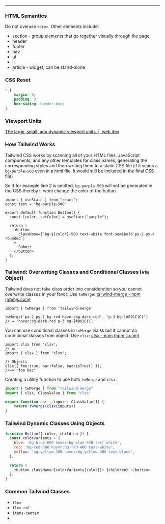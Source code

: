 ---------------
### HTML Semantics
Do not overuse `<div>`. Other elements include:
- section - group elements that go together visually through the page
- header
- footer
- nav
- ul
- li
- article - widget, can be stand-alone
### CSS Reset
```css
* {
	margin: 0;
	padding: 0;
	box-sizing: border-box;
}
```
### Viewport Units
[The large, small, and dynamic viewport units  |  web.dev](https://web.dev/blog/viewport-units)
### How Tailwind Works
Tailwind CSS works by scanning all of your HTML files, JavaScript components, and any other templates for class names, generating the corresponding styles and then writing them to a static CSS file (if it scans a `bg-purple-500` even in a html file, it would still be included in the final CSS file) 

So if for example line 2 is omitted, `bg-purple-500` will not be generated in the CSS thereby it wont change the color of the button.
```tsx
import { useState } from "react";
const test = "bg-purple-500"

export default function Button() {
  const [color, setColor] = useState("purple");

  return (
    <button
      className={`bg-${color}-500 text-white font-semibold py-2 px-4 rounded`}
    >
      Submit
    </button>
  );
}
```
### Tailwind: Overwriting Classes and Conditional Classes (via Object)
Tailwind does not take class order into consideration so you cannot overwrite classes in your favor. Use `twMerge`: [tailwind-merge - npm (npmjs.com)](https://www.npmjs.com/package/tailwind-merge)
```tsx
import { twMerge } from 'tailwind-merge'

twMerge('px-2 py-1 bg-red hover:bg-dark-red', 'p-3 bg-[#B91C1C]')
// → 'hover:bg-dark-red p-3 bg-[#B91C1C]'
```
You can use conditional classes in `twMerge` via `&&` but it cannot do conditional classes from object. Use `clsx`: [clsx - npm (npmjs.com)](https://www.npmjs.com/package/clsx)
```tsx
import clsx from 'clsx';
// or
import { clsx } from 'clsx';

// Objects
clsx({ foo:true, bar:false, baz:isTrue() });
//=> 'foo baz'
```
Creating a utility function to use both `twMerge` and `clsx`:
```js
import { twMerge } from "tailwind-merge"
import { clsx, ClassValue } from "clsx"

export function cn(...inputs: ClassValue[]) {
	return twMerge(clsx(inputs))
}
```
### Tailwind Dynamic Classes Using Objects
```js
function Button({ color, children }) {
  const colorVariants = {
    blue: 'bg-blue-600 hover:bg-blue-500 text-white',
    red: 'bg-red-500 hover:bg-red-400 text-white',
    yellow: 'bg-yellow-300 hover:bg-yellow-400 text-black',
  };

  return (
    <button className={colorVariants[color]}> {children} </button>
  );
}
```
### Common Tailwind Classes
- `flex`
- `flex-col`
- `items-center`
- 